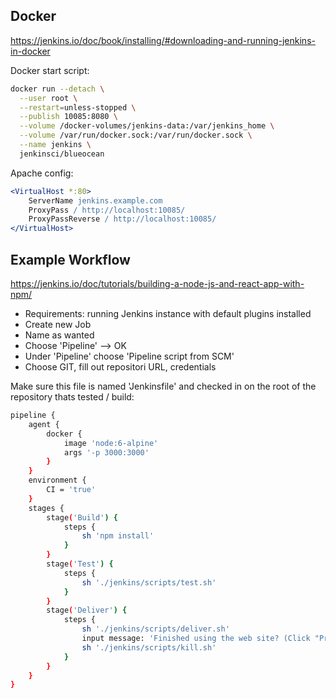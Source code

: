## Docker

https://jenkins.io/doc/book/installing/#downloading-and-running-jenkins-in-docker

Docker start script:

```bash
docker run --detach \
  --user root \
  --restart=unless-stopped \
  --publish 10085:8080 \
  --volume /docker-volumes/jenkins-data:/var/jenkins_home \
  --volume /var/run/docker.sock:/var/run/docker.sock \
  --name jenkins \
  jenkinsci/blueocean
```

Apache config:

```apache
<VirtualHost *:80>
    ServerName jenkins.example.com
    ProxyPass / http://localhost:10085/
    ProxyPassReverse / http://localhost:10085/
</VirtualHost>
```

## Example Workflow

https://jenkins.io/doc/tutorials/building-a-node-js-and-react-app-with-npm/

- Requirements: running Jenkins instance with default plugins installed
- Create new Job
- Name as wanted
- Choose 'Pipeline' --> OK
- Under 'Pipeline' choose 'Pipeline script from SCM' 
- Choose GIT, fill out repositori URL, credentials

Make sure this file is named 'Jenkinsfile' and checked in on the root of the repository thats tested / build:

```bash
pipeline {
    agent {
        docker {
            image 'node:6-alpine'
            args '-p 3000:3000'
        }
    }
    environment { 
        CI = 'true'
    }
    stages {
        stage('Build') {
            steps {
                sh 'npm install'
            }
        }
        stage('Test') {
            steps {
                sh './jenkins/scripts/test.sh'
            }
        }
        stage('Deliver') { 
            steps {
                sh './jenkins/scripts/deliver.sh' 
                input message: 'Finished using the web site? (Click "Proceed" to continue)' 
                sh './jenkins/scripts/kill.sh' 
            }
        }
    }
}
```

